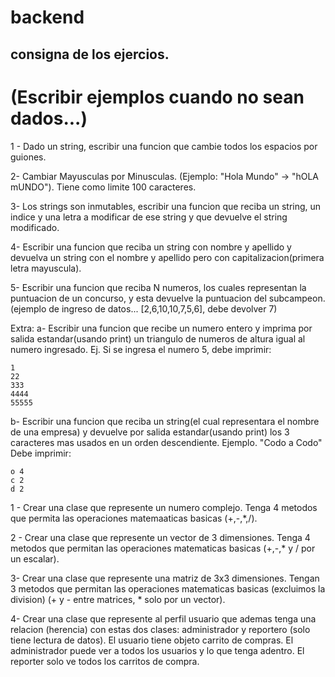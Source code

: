 # backend

## consigna de los ejercios.
# (Escribir ejemplos cuando no sean dados...)
1 - Dado un string, escribir una funcion que cambie todos los espacios por guiones.

2-  Cambiar Mayusculas por Minusculas. (Ejemplo: "Hola Mundo" -> "hOLA mUNDO"). Tiene como limite 100 caracteres.

3- Los strings son inmutables, escribir una funcion que reciba un string, un indice y una letra a modificar de ese string y que devuelve el string modificado.

4- Escribir una funcion que reciba un string con nombre y apellido y devuelva un string con el nombre y apellido pero con capitalizacion(primera letra mayuscula).

5- Escribir una funcion que reciba N numeros, los cuales representan la puntuacion de un concurso, y esta devuelve la puntuacion del subcampeon. (ejemplo de ingreso de datos... [2,6,10,10,7,5,6], debe devolver 7)

Extra:
a- Escribir una funcion que recibe un numero entero y imprima por salida estandar(usando print) un triangulo de numeros de altura igual al numero ingresado.
Ej. Si se ingresa el numero 5, debe imprimir:

```
1
22
333
4444
55555
```

b- Escribir una funcion que reciba un string(el cual representara el nombre de una empresa) y devuelve por salida estandar(usando print) los 3 caracteres mas usados en un orden descendiente. 
Ejemplo. "Codo a Codo"
Debe imprimir:
```
o 4
c 2
d 2
```


1 - Crear una clase que represente un numero complejo.
Tenga 4 metodos que permita las operaciones matemaaticas basicas (+,-,*,/).

2 - Crear una clase que represente un vector de 3 dimensiones.
Tenga 4 metodos que permitan las operaciones matematicas basicas (+,-,* y / por un escalar).

3- Crear una clase que represente una matriz de 3x3 dimensiones.
Tengan 3 metodos que permitan las operaciones matematicas basicas (excluimos la division) (+ y - entre matrices, * solo por un vector).

4- Crear una clase que represente al perfil usuario que ademas tenga una relacion (herencia) con estas dos clases:
administrador y reportero (solo tiene lectura de datos).
El usuario tiene objeto carrito de compras.
El administrador puede ver a todos los usuarios y lo que tenga adentro.
El reporter solo ve todos los carritos de compra.


